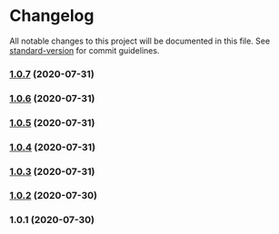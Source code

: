 # Changelog

All notable changes to this project will be documented in this file. See [standard-version](https://github.com/conventional-changelog/standard-version) for commit guidelines.

### [1.0.7](https://github.com/ourPLCC/plcc-in-docker/compare/v1.0.6...v1.0.7) (2020-07-31)

### [1.0.6](https://github.com/ourPLCC/plcc-in-docker/compare/v1.0.5...v1.0.6) (2020-07-31)

### [1.0.5](https://github.com/ourPLCC/plcc-in-docker/compare/v1.0.4...v1.0.5) (2020-07-31)

### [1.0.4](https://github.com/ourPLCC/plcc-in-docker/compare/v1.0.3...v1.0.4) (2020-07-31)

### [1.0.3](https://github.com/ourPLCC/plcc-in-docker/compare/v1.0.2...v1.0.3) (2020-07-31)

### [1.0.2](https://github.com/ourPLCC/plcc-in-docker/compare/v1.0.1...v1.0.2) (2020-07-30)

### 1.0.1 (2020-07-30)
